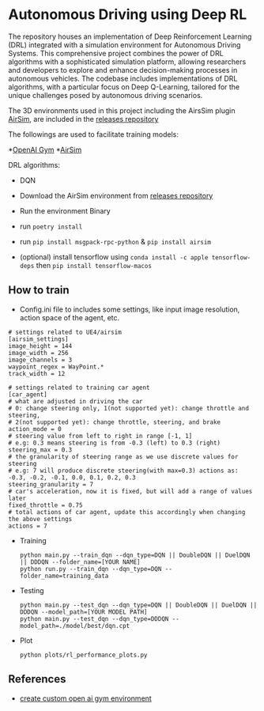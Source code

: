 # Autonomous Driving using Deep RL
The repository houses an implementation of Deep Reinforcement Learning (DRL) integrated with a simulation environment for Autonomous Driving Systems. 
This comprehensive project combines the power of DRL algorithms with a sophisticated simulation platform, 
allowing researchers and developers to explore and enhance decision-making processes in autonomous vehicles. 
The codebase includes implementations of DRL algorithms, with a particular focus on Deep Q-Learning, 
tailored for the unique challenges posed by autonomous driving scenarios. 

The 3D environments used in this project including the AirsSim plugin [AirSim](https://github.com/microsoft/AirSim),
are included in the [releases repository](https://github.com/Microsoft/AirSim/releases)


The followings are used to facilitate training models:

*[OpenAI Gym](https://gym.openai.com/)
*[AirSim](https://github.com/microsoft/AirSim)

DRL algorithms:
* DQN

* Download the AirSim environment from [releases repository](https://github.com/Microsoft/AirSim/releases)
* Run the environment Binary 
* run `poetry install`
* run `pip install msgpack-rpc-python` &  `pip install airsim`
* (optional) install tensorflow using `conda install -c apple tensorflow-deps` then `pip install tensorflow-macos`


## How to train
* Config.ini file to includes some settings, like input image resolution, action space of the agent, etc.
```
# settings related to UE4/airsim 
[airsim_settings] 
image_height = 144
image_width = 256
image_channels = 3
waypoint_regex = WayPoint.*
track_width = 12 

# settings related to training car agent
[car_agent]
# what are adjusted in driving the car
# 0: change steering only, 1(not supported yet): change throttle and steering,
# 2(not supported yet): change throttle, steering, and brake
action_mode = 0 
# steering value from left to right in range [-1, 1] 
# e.g: 0.3 means steering is from -0.3 (left) to 0.3 (right)
steering_max = 0.3
# the granularity of steering range as we use discrete values for steering
# e.g: 7 will produce discrete steering(with max=0.3) actions as: -0.3, -0.2, -0.1, 0.0, 0.1, 0.2, 0.3
steering_granularity = 7 
# car's acceleration, now it is fixed, but will add a range of values later 
fixed_throttle = 0.75 
# total actions of car agent, update this accordingly when changing the above settings
actions = 7 
```
* Training
  ```
  python main.py --train_dqn --dqn_type=DQN || DoubleDQN || DuelDQN || DDDQN --folder_name=[YOUR NAME]
  python run.py --train_dqn --dqn_type=DQN --folder_name=training_data
  ```
* Testing
  ```
  python main.py --test_dqn --dqn_type=DQN || DoubleDQN || DuelDQN || DDDQN --model_path=[YOUR MODEL PATH]
  python main.py --test_dqn --dqn_type=DDDQN --model_path=./model/best/dqn.cpt
  ```
* Plot
  ```
  python plots/rl_performance_plots.py
  ```
## References
* [create custom open ai gym environment](https://stable-baselines.readthedocs.io/en/master/guide/custom_env.html)
